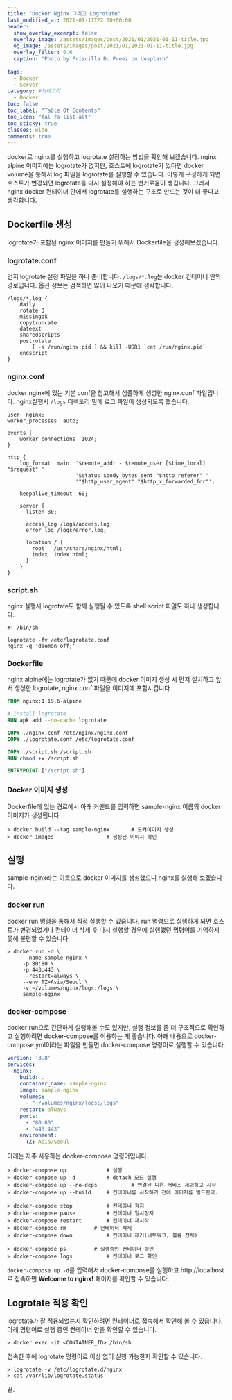 ```yaml
---
title: "Docker Nginx 그리고 Logrotate"
last_modified_at: 2021-01-11T22:00+00:00
header:
  show_overlay_excerpt: false
  overlay_image: /assets/images/post/2021/01/2021-01-11-title.jpg
  og_image: /assets/images/post/2021/01/2021-01-11-title.jpg
  overlay_filter: 0.6
  caption: "Photo by Priscilla Du Preez on Unsplash"
  
tags:
  - Docker
  - Server
category: #카테고리
  - Docker
toc: false
toc_label: "Table Of Contents"
toc_icon: "fal fa-list-alt"
toc_sticky: true
classes: wide
comments: true
---
```




docker로 nginx를 실행하고 logrotate 설정하는 방법을 확인해 보겠습니다. nginx alpine 이미지에는 logrotate가 없지만, 호스트에 logrotate가 있다면 docker volume을 통해서 log 파일을 logrotate를 실행할 수 있습니다.
이렇게 구성하게 되면 호스트가 변경되면 logrotate를 다시 설정해야 하는 번거로움이 생깁니다. 그래서 nginx docker 컨테이너 안에서 logrotate를 실행하는 구조로 만드는 것이 더 좋다고 생각합니다.

## Dockerfile 생성
logrotate가 포함된 nginx 이미지를 만들기 위해서 Dockerfile을 생성해보겠습니다.

### logrotate.conf
먼저 logrotate 설정 파일을 하나 준비합니다. `/logs/*.log`는 docker 컨테이너 안의 경로입니다.
옵션 정보는 검색하면 많이 나오기 때문에 생략합니다.

```
/logs/*.log {
    daily
    rotate 3
    missingok
    copytruncate
    dateext
    sharedscripts
    postrotate
        [ -s /run/nginx.pid ] && kill -USR1 `cat /run/nginx.pid`
    endscript
}
```

### nginx.conf
docker nginx에 있는 기본 conf을 참고해서 심플하게 생성한 nginx.conf 파일입니다. nginx실행시 `/logs` 디렉토리 밑에 로그 파일이 생성되도록 했습니다.
```nginx
user  nginx;
worker_processes  auto;

events {
    worker_connections  1024;
}

http {
    log_format  main  '$remote_addr - $remote_user [$time_local] "$request" '
                      '$status $body_bytes_sent "$http_referer" '
                      '"$http_user_agent" "$http_x_forwarded_for"';

    keepalive_timeout  60;

    server {
      listen 80;

      access_log /logs/access.log;
      error_log /logs/error.log;

      location / {
        root   /usr/share/nginx/html;
        index  index.html;
      }
    }
}
```

### script.sh
nginx 실행시 logrotate도 함께 실행될 수 있도록 shell script 파일도 하나 생성합니다.
```shell
#! /bin/sh

logrotate -fv /etc/logrotate.conf
nginx -g 'daemon off;'
```

### Dockerfile
nginx alpine에는 logrotate가 없기 때문에 docker 이미지 생성 시 먼저 설치하고 앞서 생성한 logrotate, nginx.conf 파일을 이미지에 포함시킵니다.
```dockerfile
FROM nginx:1.19.6-alpine

# Install logrotate
RUN apk add --no-cache logrotate

COPY ./nginx.conf /etc/nginx/nginx.conf
COPY ./logrotate.conf /etc/logrotate.conf

COPY ./script.sh /script.sh
RUN chmod +x /script.sh

ENTRYPOINT ["/script.sh"]
```

### Docker 이미지 생성
Dockerfile에 있는 경로에서 아래 커맨드를 입력하면 sample-nginx 이름의 docker 이미지가 생성됩니다.
```
> docker build --tag sample-nginx .		# 도커이미지 생성
> docker images					# 생성된 이미지 확인
```

## 실행
sample-nginx라는 이름으로 docker 이미지를 생성했으니 nginx를 실행해 보겠습니다.

### docker run
docker run 명령을 통해서 직접 실행할 수 있습니다.
run 명령으로 실행하게 되면 호스트가 변경되었거나 컨테이너 삭제 후 다시 실행할 경우에 실행했던 명령어를 기억하지 못해 불편할 수 있습니다.
```
> docker run -d \
     --name sample-nginx \
     -p 80:80 \
     -p 443:443 \
     --restart=always \
     --env TZ=Asia/Seoul \
     -v ~/volumes/nginx/logs:/logs \
     sample-nginx
```

### docker-compose
docker run으로 간단하게 실행해볼 수도 있지만, 실행 정보를 좀 더 구조적으로 확인하고 실행하려면 docker-compose를 이용하는 게 좋습니다.
아래 내용으로 docker-compose.yml이라는 파일을 만들면 docker-compose 명령어로 실행할 수 있습니다.
```yaml
version: '3.8'
services:
  nginx:
    build: .
    container_name: sample-nginx
    image: sample-nginx
    volumes:
      - "~/volumes/nginx/logs:/logs"
    restart: always
    ports:
      - "80:80"
      - "443:443"
    environment:
      TZ: Asia/Seoul
```
아래는 자주 사용하는 docker-compose 명령어입니다.
```
> docker-compose up 			# 실행
> docker-compose up -d 			# detach 모드 실행
> docker-compose up --no-deps	        # 연결된 다른 서비스 제외하고 시작
> docker-compose up --build		# 컨테이너를 시작하기 전에 이미지를 빌드한다.

> docker-compose stop 			# 컨테이너 정지
> docker-compose pause			# 컨테이너 일시정지
> docker-compose restart 		# 컨테이너 재시작
> docker-compose rm			# 컨테이너 삭제
> docker-compose down			# 컨테이너 제거(네트워크, 볼륨 전체)

> docker-compose ps			# 실행중인 컨테이너 확인
> docker-compose logs			# 컨테이너 로그 확인
```
`docker-compose up -d`를 입력해서 docker-compose를 실행하고 http://localhost로 접속하면 **Welcome to nginx!** 페이지를 확인할 수 있습니다.

## Logrotate 적용 확인
logrotate가 잘 적용되었는지 확인하려면 컨테이너로 접속해서 확인해 볼 수 있습니다. 아래 명령어로 실행 중인 컨테이너 안을 확인할 수 있습니다.
```
> docker exec -it <CONTAINER_ID> /bin/sh
```
접속한 후에 logrotate 명령어로 이상 없이 실행 가능한지 확인할 수 있습니다.
```
> logrotate -v /etc/logrotate.d/nginx
> cat /var/lib/logrotate.status
```

끝.